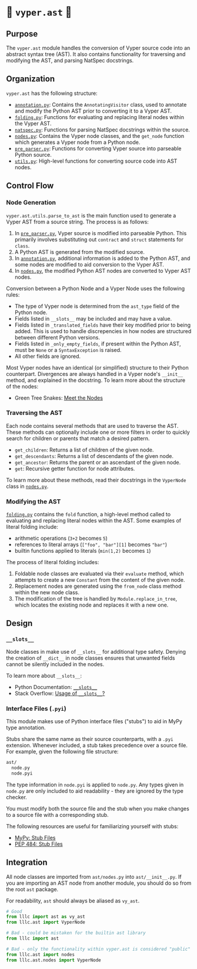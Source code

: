 # 🐍 `vyper.ast` 🐍

## Purpose

The `vyper.ast` module handles the conversion of Vyper source code into an abstract
syntax tree (AST). It also contains functionality for traversing and modifying the AST,
and parsing NatSpec docstrings.

## Organization

`vyper.ast` has the following structure:

* [`annotation.py`](annotation.py): Contains the `AnnotatingVisitor` class, used to
annotate and modify the Python AST prior to converting it to a Vyper AST.
* [`folding.py`](folding.py): Functions for evaluating and replacing literal
nodes within the Vyper AST.
* [`natspec.py`](natspec.py): Functions for parsing NatSpec docstrings within the
source.
* [`nodes.py`](nodes.py): Contains the Vyper node classes, and the `get_node`
function which generates a Vyper node from a Python node.
* [`pre_parser.py`](pre_parser.py): Functions for converting Vyper source into
parseable Python source.
* [`utils.py`](utils.py): High-level functions for converting source code into AST
nodes.

## Control Flow

### Node Generation

`vyper.ast.utils.parse_to_ast` is the main function used to generate a Vyper AST
from a source string. The process is as follows:

1. In [`pre_parser.py`](pre_parser.py), Vyper source is modified into parseable
Python. This primarily involves substituting out `contract` and `struct` statements
for `class`.
2. A Python AST is generated from the modified source.
3. In [`annotation.py`](annotation.py), additional information is added to the
Python AST, and some nodes are modified to aid conversion to the Vyper AST.
4. In [`nodes.py`](nodes.py), the modified Python AST nodes are converted to Vyper
AST nodes.

Conversion between a Python Node and a Vyper Node uses the following rules:

* The type of Vyper node is determined from the `ast_type` field of the Python node.
* Fields listed in `__slots__` may be included and may have a value.
* Fields listed in `_translated_fields` have their key modified prior to being added.
This is used to handle discrepencies in how nodes are structured between different
Python versions.
* Fields listed in `_only_empty_fields`, if present within the Python AST, must
be `None` or a `SyntaxException` is raised.
* All other fields are ignored.

Most Vyper nodes have an identical (or simplified) structure to their Python
counterpart. Divergences are always handled in a Vyper node's `__init__` method,
and explained in the docstring. To learn more about the structure of the nodes:

* Green Tree Snakes: [Meet the Nodes](https://greentreesnakes.readthedocs.io/en/latest/nodes.html)

### Traversing the AST

Each node contains several methods that are used to traverse the AST. These methods
can optionally include one or more filters in order to quickly search for children
or parents that match a desired pattern.

* `get_children`: Returns a list of children of the given node.
* `get_descendants`: Returns a list of descendants of the given node.
* `get_ancestor`: Returns the parent or an ascendant of the given node.
* `get`: Recursive getter function for node attributes.

To learn more about these methods, read their docstrings in the `VyperNode` class
in [`nodes.py`](nodes.py).

### Modifying the AST

[`folding.py`](folding.py) contains the `fold` function, a high-level method called
to evaluating and replacing literal nodes within the AST. Some examples of literal
folding include:

* arithmetic operations (`3+2` becomes `5`)
* references to literal arrays (`["foo", "bar"][1]` becomes `"bar"`)
* builtin functions applied to literals (`min(1,2)` becomes `1`)

The process of literal folding includes:

1. Foldable node classes are evaluated via their `evaluate` method, which attempts
to create a new `Constant` from the content of the given node.
2. Replacement nodes are generated using the `from_node` class method within the new
node class.
3. The modification of the tree is handled by `Module.replace_in_tree`, which locates
the existing node and replaces it with a new one.

## Design

### `__slots__`

Node classes in make use of `__slots__` for additional type safety. Denying the
creation of `__dict__` in node classes ensures that unwanted fields cannot be
silently included in the nodes.

To learn more about `__slots__`:

* Python Documentation: [`__slots__`](https://docs.python.org/3.8/reference/datamodel.html#slots)
* Stack Overflow: [Usage of `__slots__`?](https://stackoverflow.com/a/28059785/11451521)

### Interface Files (`.pyi`)

This module makes use of Python interface files ("stubs") to aid in MyPy type
annotation.

Stubs share the same name as their source counterparts, with a `.pyi` extension.
Whenever included, a stub takes precedence over a source file. For example, given
the following file structure:

```bash
ast/
  node.py
  node.pyi
```

The type information in `node.pyi` is applied to `node.py`. Any types given in
`node.py` are only included to aid readability - they are ignored by the type
checker.

You must modify both the source file and the stub when you make changes to a source
file with a corresponding stub.

The following resources are useful for familiarizing yourself with stubs:

* [MyPy: Stub Files](https://mypy.readthedocs.io/en/stable/stubs.html)
* [PEP 484: Stub Files](https://www.python.org/dev/peps/pep-0484/#stub-files)

## Integration

All node classes are imported from `ast/nodes.py` into `ast/__init__.py`. If you
are importing an AST node from another module, you should do so from the root `ast`
package.

For readability, `ast` should always be aliased as `vy_ast`.

```python
# Good
from lllc import ast as vy_ast
from lllc.ast import VyperNode

# Bad - could be mistaken for the builtin ast library
from lllc import ast

# Bad - only the functionality within vyper.ast is considered "public"
from lllc.ast import nodes
from lllc.ast.nodes import VyperNode
```
